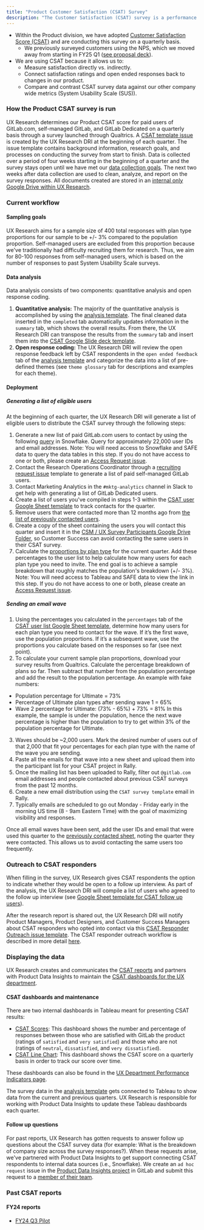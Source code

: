 ```yaml
---
title: "Product Customer Satisfaction (CSAT) Survey"
description: "The Customer Satisfaction (CSAT) survey is a performance indicator we use within the Product division to measure the customer satisfaction of our product."
---
```


* Within the Product division, we have adopted [Customer Satisfaction Score (CSAT)](https://www.qualtrics.com/uk/experience-management/customer/what-is-csat/) and are conducting this survey on a quarterly basis.
  * We previously surveyed customers using the NPS, which we moved away from starting in FY25 Q1 ([see proposal deck](https://docs.google.com/presentation/d/18FYO0UoUQi__7hPnD0uhVmeJrN16n23OISQnom0eRE8/edit?usp=sharing)).
* We are using CSAT because it allows us to:
  * Measure satisfaction directly vs. indirectly.
  * Connect satisfaction ratings and open ended responses back to changes in our product.
  * Compare and contrast CSAT survey data against our other company wide metrics (System Usability Scale (SUS)).

### How the Product CSAT survey is run

UX Research determines our Product CSAT score for paid users of GitLab.com, self-managed GitLab, and GitLab Dedicated on a quarterly basis through a survey launched through Qualtrics. A [CSAT template issue](https://gitlab.com/gitlab-org/ux-research/-/blob/master/.gitlab/issue_templates/CSAT%20Survey.md) is created by the UX Research DRI at the beginning of each quarter. The issue template contains background information, research goals, and processes on conducting the survey from start to finish. Data is collected over a period of four weeks starting in the beginning of a quarter and the survey stays open until we have met our [data collection goals](/handbook/product/ux/performance-indicators/csat/#sampling-goals). The next two weeks after data collection are used to clean, analyze, and report on the survey responses. All documents created are stored in an [internal only Google Drive within UX Research](https://drive.google.com/drive/u/0/folders/1ia-SJujFRWgOpnBGUdLE6gAWE8ldf0DM).

### Current workflow

#### Sampling goals

UX Research aims for a sample size of 400 total responses with plan type proportions for our sample to be +/- 3% compared to the population proportion. Self-managed users are excluded from this proportion because we've traditionally had difficulty recruiting them for research. Thus, we aim for 80-100 responses from self-managed users, which is based on the number of responses to past System Usability Scale surveys.

#### Data analysis

Data analysis consists of two components: quantitative analysis and open response coding.

1. **Quantitative analysis:** The majority of the quantitative analysis is accomplished by using the [analysis template](https://docs.google.com/spreadsheets/d/1Klb9RO83F7EiB6TojIxvr-qEqyXjr36P7LJ-S4b0924/edit?usp=sharing). The final cleaned data inserted in the `completed` tab automatically updates information in the `summary` tab, which shows the overall results. From there, the UX Research DRI can transpose the results from the `summary` tab and insert them into the [CSAT Google Slide deck template](https://docs.google.com/presentation/d/1HZybf-BPssjsI0ppen5ehdGSJ5vOqr1Socjg2g0jErs/edit?usp=sharing).
2. **Open response coding:** The UX Research DRI will review the open response feedback left by CSAT respondents in the `open ended feedback` tab of the [analysis template](https://docs.google.com/spreadsheets/d/1Klb9RO83F7EiB6TojIxvr-qEqyXjr36P7LJ-S4b0924/edit?usp=sharing) and categorize the data into a list of pre-defined themes (see `theme glossary` tab for descriptions and examples for each theme).

#### Deployment

##### Generating a list of eligible users

At the beginning of each quarter, the UX Research DRI will generate a list of eligible users to distribute the CSAT survey through the following steps:

1. Generate a new list of paid GitLab.com users to contact by using the following [query](https://docs.google.com/document/d/1XSABfApXJY_VHm7Q9j4V64xsMNkSorb5SWcLn-b4Tfk/edit?usp=sharing) in Snowflake. Query for approximately 22,000 user IDs and email addresses. Note: You will need access to Snowflake and SAFE data to query the data tables in this step. If you do not have access to one or both, please create an [Access Request issue](/handbook/business-technology/end-user-services/onboarding-access-requests/access-requests/#individual-or-bulk-access-request).
2. Contact the Research Operations Coordinator through a [recruiting request issue](https://gitlab.com/gitlab-org/ux-research/-/blob/master/.gitlab/issue_templates/Recruiting%20request.md?ref_type=heads) template to generate a list of paid self-managed GitLab users.
3. Contact Marketing Analytics in the `#mktg-analytics` channel in Slack to get help with generating a list of GitLab Dedicated users.
4. Create a list of users you've compiled in steps 1-3 within the [CSAT user Google Sheet template](https://docs.google.com/spreadsheets/d/1y9cedI2uoHNaoZ1IgXkH7CB0fecvlg-RGsJp_mihpEI/edit#gid=0) to track contacts for the quarter.
5. Remove users that were contacted more than 12 months ago from [the list of previously contacted users](https://docs.google.com/spreadsheets/d/1Q9xOh5L9QJGdW9tq89rcADvo5jozRxdo7KiO2z0HLAU/edit#gid=0).
6. Create a copy of the sheet containing the users you will contact this quarter and insert it in the [CSM / UX Survey Participants Google Drive Folder](https://drive.google.com/drive/folders/1ecM1ptkaNfNA0Im9wHulcl64QrCBOybQ), so Customer Success can avoid contacting the same users in their CSAT survey.
7. Calculate the [proportions by plan type](https://10az.online.tableau.com/#/site/gitlab/views/DraftTDLicensedUsersbyProductRatePlanName/TDLicensedUsersbyProductRatePlanName?:iid=1) for the current quarter. Add these percentages to the user list to help calculate how many users for each plan type you need to invite. The end goal is to achieve a sample breakdown that roughly matches the population's breakdown (+/- 3%). Note: You will need access to Tableau and SAFE data to view the link in this step. If you do not have access to one or both, please create an [Access Request issue](/handbook/business-technology/end-user-services/onboarding-access-requests/access-requests/#individual-or-bulk-access-request).

##### Sending an email wave

1. Using the percentages you calculated in the `percentages` tab of the [CSAT user list Google Sheet template](https://docs.google.com/spreadsheets/d/1y9cedI2uoHNaoZ1IgXkH7CB0fecvlg-RGsJp_mihpEI/edit#gid=776912528), determine how many users for each plan type you need to contact for the wave. If it’s the first wave, use the population proportions. If it’s a subsequent wave, use the proportions you calculate based on the responses so far (see next point).
2. To calculate your current sample plan proportions, download your survey results from Qualtrics. Calculate the percentage breakdown of plans so far. Then subtract that number from the population percentage and add the result to the population percentage.
An example with fake numbers:
* Population percentage for Ultimate = 73%
* Percentage of Ultimate plan types after sending wave 1 = 65%
* Wave 2 percentage for Ultimate: (73% - 65%) + 73% = 81%
In this example, the sample is under the population, hence the next wave percentage is higher than the population to try to get within 3% of the population percentage for Ultimate.
3. Waves should be ~2,000 users. Mark the desired number of users out of that 2,000 that fit your percentages for each plan type with the name of the wave you are sending.
4. Paste all the emails for that wave into a new sheet and upload them into the participant list for your CSAT project in Rally.
5. Once the mailing list has been uploaded to Rally, filter out `@gitlab.com` email addresses and people contacted about previous CSAT surveys from the past 12 months.
6. Create a new email distribution using the `CSAT survey template` email in Rally.
7. Typically emails are scheduled to go out Monday - Friday early in the morning US time (8 - 9am Eastern Time) with the goal of maximizing visibility and responses.

Once all email waves have been sent, add the user IDs and email that were used this quarter to the [previously contacted sheet](https://docs.google.com/spreadsheets/d/1Q9xOh5L9QJGdW9tq89rcADvo5jozRxdo7KiO2z0HLAU/edit#gid=0), noting the quarter they were contacted. This allows us to avoid contacting the same users too frequently.

### Outreach to CSAT responders

When filling in the survey, UX Research gives CSAT respondents the option to indicate whether they would be open to a follow up interview. As part of the analysis, the UX Research DRI will compile a list of users who agreed to the follow up interview (see [Google Sheet template for CSAT follow up users](https://docs.google.com/spreadsheets/d/1425a6pwfjTKjTpiNKPGYzvwzEHUgm5L3JorFv8cE2wk/edit?usp=sharing)).

After the research report is shared out, the UX Research DRI will notify Product Managers, Product Designers, and Customer Success Managers about CSAT responders who opted into contact via this [CSAT Responder Outreach issue template](https://gitlab.com/gitlab-org/ux-research/-/blob/master/.gitlab/issue_templates/CSAT%20Responder%20Outreach.md). The CSAT responder outreach workflow is described in more detail [here](/handbook/product/product-processes/#csat-responder-outreach).

### Displaying the data

UX Research creates and communicates the [CSAT reports](/handbook/product/ux/performance-indicators/csat/#past-csat-reports) and partners with Product Data Insights to maintain the [CSAT dashboards for the UX department](/handbook/product/ux/performance-indicators/#regular-performance-indicators).

#### CSAT dashboards and maintenance

There are two internal dashboards in Tableau meant for presenting CSAT results:

* [CSAT Scores](https://10az.online.tableau.com/#/site/gitlab/views/DRAFT-UXKPIs/WIPDRAFTCSATScores?:iid=7): This dashboard shows the number and percentage of responses between those who are satisfied with GitLab the product (ratings of `satisfied` and `very satisfied`) and those who are not (ratings of `neutral`, `dissatisfied`, and `very dissatisfied`).
* [CSAT Line Chart](https://10az.online.tableau.com/#/site/gitlab/views/DRAFT-UXKPIs/WIPDRAFTCSATLineChart?:iid=7): This dashboard shows the CSAT score on a quarterly basis in order to track our score over time.

These dashboards can also be found in the [UX Department Performance Indicators page](/handbook/product/ux/performance-indicators/#regular-performance-indicators).

The survey data in the [analysis template](https://docs.google.com/spreadsheets/d/1Klb9RO83F7EiB6TojIxvr-qEqyXjr36P7LJ-S4b0924/edit?usp=sharing) gets connected to Tableau to show data from the current and previous quarters. UX Research is responsible for working with Product Data Insights to update these Tableau dashboards each quarter.

#### Follow up questions

For past reports, UX Research has gotten requests to answer follow up questions about the CSAT survey data (for example: What is the breakdown of company size across the survey responses?). When these requests arise, we've partnered with Product Data Insights to get support connecting CSAT respondents to internal data sources (i.e., Snowflake). We create an `ad hoc request` issue in the [Product Data Insights project](https://gitlab.com/gitlab-data/product-analytics) in GitLab and submit this request to a [member of their team](/handbook/product/product-analysis/#team-members).

### Past CSAT reports

#### FY24 reports

* [FY24 Q3 Pilot](https://docs.google.com/presentation/d/1Y31vrGL9DUY_3K5OYXwtpDqVY3l_9I9M3X1v2jsYCRk/edit?usp=sharing)
